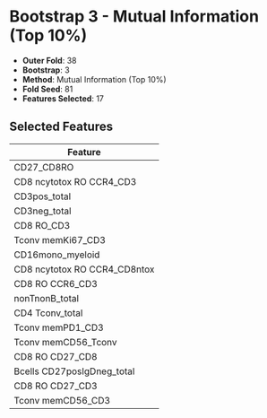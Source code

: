 # Bootstrap 3 - Mutual Information (Top 10%)

- **Outer Fold**: 38
- **Bootstrap**: 3
- **Method**: Mutual Information (Top 10%)
- **Fold Seed**: 81
- **Features Selected**: 17

## Selected Features

| Feature |
|---------|
| CD27_CD8RO |
| CD8 ncytotox RO CCR4_CD3 |
| CD3pos_total |
| CD3neg_total |
| CD8 RO_CD3 |
| Tconv memKi67_CD3 |
| CD16mono_myeloid |
| CD8 ncytotox RO CCR4_CD8ntox |
| CD8 RO CCR6_CD3 |
| nonTnonB_total |
| CD4 Tconv_total |
| Tconv memPD1_CD3 |
| Tconv memCD56_Tconv |
| CD8 RO CD27_CD8 |
| Bcells CD27posIgDneg_total |
| CD8 RO CD27_CD3 |
| Tconv memCD56_CD3 |
